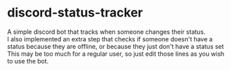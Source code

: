 # discord-status-tracker
A simple discord bot that tracks when someone changes their status. <br />
I also implemented an extra step that checks if someone doesn't have a status because they are offline, or because they just don't have a status set <br />
This may be too much for a regular user, so just edit those lines as you wish to use the bot. <br />
